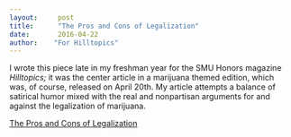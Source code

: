 ```yaml
---
layout:     post
title:      "The Pros and Cons of Legalization"
date:       2016-04-22
author:    "For Hilltopics"
---
```


I wrote this piece late in my freshman year for the SMU Honors magazine *Hilltopics;* it was the center article in a marijuana themed edition, which was, of course, released on April 20th. My article attempts a balance of satirical humor mixed with the real and nonpartisan arguments for and against the legalization of marijuana. 

[The Pros and Cons of Legalization](https://hilltopicssmu.wordpress.com/2016/04/22/arguments-for-the-legalization-of-marijuana/)